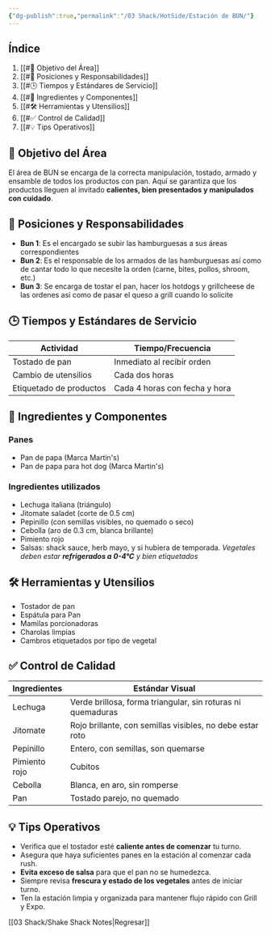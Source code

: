 ```yaml
---
{"dg-publish":true,"permalink":"/03 Shack/HotSide/Estación de BUN/"}
---
```


## Índice 
1. [[#🎯 Objetivo del Área]]
2. [[#👥 Posiciones y Responsabilidades]]
3. [[#🕒 Tiempos y Estándares de Servicio]]
4. [[#🍞 Ingredientes y Componentes]]
5. [[#🛠️ Herramientas y Utensilios]]
6. [[#✅ Control de Calidad]]
7. [[#💡 Tips Operativos]]
## 🎯 Objetivo del Área
El área de BUN se encarga de la correcta manipulación, tostado, armado y ensamble de todos los productos con pan. Aquí se garantiza que los productos lleguen al invitado **calientes, bien presentados y manipulados con cuidado**.
## 👥 Posiciones y Responsabilidades
- **Bun 1**: Es el encargado se subir las hamburguesas a sus áreas correspondientes
- **Bun 2**: Es el responsable de los armados de las hamburguesas así como de cantar todo lo que necesite la orden (carne, bites, pollos, shroom, etc.) 
- **Bun 3**: Se encarga de tostar el pan, hacer los hotdogs y grillcheese de las ordenes así como de pasar el queso a grill cuando lo solicite
## 🕒 Tiempos y Estándares de Servicio

| Actividad               | Tiempo/Frecuencia             |
| ----------------------- | ----------------------------- |
| Tostado de pan          | Inmediato al recibir orden    |
| Cambio de utensilios    | Cada dos horas                |
| Etiquetado de productos | Cada 4 horas con fecha y hora |
## 🍞 Ingredientes y Componentes
### Panes
- Pan de papa (Marca Martin's)
- Pan de papa para hot dog (Marca Martin's)

### Ingredientes utilizados
- Lechuga italiana (triángulo)
- Jitomate saladet (corte de 0.5 cm)
- Pepinillo (con semillas visibles, no quemado o seco)
- Cebolla (aro de 0.3 cm, blanca brillante)
- Pimiento rojo
- Salsas: shack sauce, herb mayo, y si hubiera de temporada.
*Vegetales deben estar **refrigerados a 0-4°C** y bien etiquetados*
## 🛠️ Herramientas y Utensilios

- Tostador de pan
- Espátula para Pan 
- Mamilas porcionadoras 
- Charolas limpias
- Cambros etiquetados por tipo de vegetal
## ✅ Control de Calidad

| Ingredientes  | Estándar Visual                                             |
| ------------- | ----------------------------------------------------------- |
| Lechuga       | Verde brillosa, forma triangular, sin roturas ni quemaduras |
| Jitomate      | Rojo brillante, con semillas visibles, no debe estar roto   |
| Pepinillo     | Entero, con semillas, son quemarse                          |
| Pimiento rojo | Cubitos                                                     |
| Cebolla       | Blanca, en aro, sin romperse                                |
| Pan           | Tostado parejo, no quemado                                  |
## 💡 Tips Operativos

- Verifica que el tostador esté **caliente antes de comenzar** tu turno.
- Asegura que haya suficientes panes en la estación al comenzar cada rush.
- **Evita exceso de salsa** para que el pan no se humedezca.
- Siempre revisa **frescura y estado de los vegetales** antes de iniciar turno.
- Ten la estación limpia y organizada para mantener flujo rápido con Grill y Expo.

[[03 Shack/Shake Shack Notes\|Regresar]]
